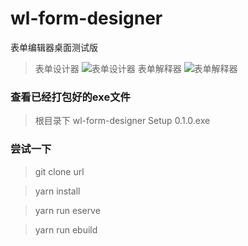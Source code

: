 # wl-form-designer 

表单编辑器桌面测试版

> 表单设计器
![表单设计器](http://wlui.oss-cn-beijing.aliyuncs.com/demo-xuanchuan/wl-form-designer-electron.png)
> 表单解释器
![表单解释器](http://wlui.oss-cn-beijing.aliyuncs.com/demo-xuanchuan/wl-form-parser.png)

### 查看已经打包好的exe文件

> 根目录下 wl-form-designer Setup 0.1.0.exe

### 尝试一下

> git clone url

> yarn install

> yarn run eserve

> yarn run ebuild